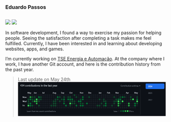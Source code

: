 
<link rel="stylesheet" href="https://cdn.jsdelivr.net/gh/devicons/devicon@latest/devicon.min.css">

### Eduardo Passos
##

<div> 

<a href="https://www.linkedin.com/in/eduardo-leonardo-275b0118a/" target="_blank"><img src="https://img.shields.io/badge/-LinkedIn-%230077B5?style=for-the-badge&logo=linkedin&logoColor=white" target="_blank"></a> 
  <a href="https://www.instagram.com/edpasso/" target="_blank"><img src="https://img.shields.io/badge/-Instagram-%23E4405F?style=for-the-badge&logo=instagram&logoColor=white" target="_blank"></a>
  
</div>


In software development, I found a way to exercise my passion for helping people. Seeing the satisfaction after completing a task makes me feel fulfilled. Currently, I have been interested in and learning about developing websites, apps, and games.

I’m currently working on  <a href="https://tseautomacao.com.br" target="_blank">TSE Energia e Automação</a>. At the company where I work, I have another Git account, and here is the contribution history from the past year.


>Last update on May 24th
![git](github.png)

<div style="display: inline_block"><br>

<i class="android-original"></i>
</div>